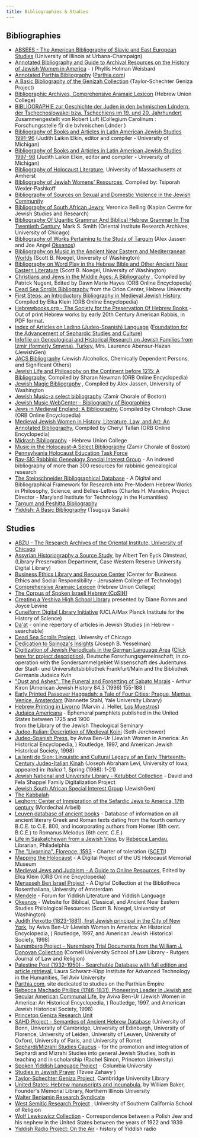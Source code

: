 ```yaml
---
title: Bibliographies & Studies
---
```


## Bibliographies

- [ABSEES - The American Bibliography of Slavic and East European Studies](http://www.library.uiuc.edu/absees/) (University of Illinois at Urbana-Champaign)
- [Annotated Bibliography and Guide to Archival Resources on the History of Jewish Women in America](http://www.library.wisc.edu/libraries/WomensStudies/jewwom/jwmain.htm) - ) Phyllis Holman Weisbard
- [Annotated Parthia Bibliography](http://parthia.com/parthia_biblio.htm) ([Parthia.com](http://parthia.com/))
- [A Basic Bibliography of the Genizah Collection](http://www.lib.cam.ac.uk/Taylor-Schechter/Bibliography.html) (Taylor-Schechter Geniza Project)
- [Bibliographic Archives, Comprehensive Aramaic Lexicon](http://cal1.cn.huc.edu/bibliography/index.html) (Hebrew Union College)
- [BIBLIOGRAPHIE zur Geschichte der Juden in den bvhmischen Ldndern, der Tschechoslowakei bzw. Tschechiens im 19. und 20. Jahrhundert](http://www.collegium-carolinum.de/doku/lit/juedg/bibl-jud-a.htm) Zusammengestellt von Robert Luft (Collegium Carolinum : Forschungsstelle f|r die bvhmischen Ldnder )
- [Bibliography of Books and Articles in Latin American Jewish Studies 1991-96](http://www2.h-net.msu.edu/%7Elatam/bibs/lajbib.htm) (Judith Laikin Elkin, editor and compiler - University of Michigan)
- [Bibliography of Books and Articles in Latin American Jewish Studies 1997-98](http://www2.h-net.msu.edu/%7Elatam/bibs/lajsbib2.htm) (Judith Laikin Elkin, editor and compiler - University of Michigan)
- [Bibliography of Holocaust Literature](http://www.umass.edu/judaic/hololit.html), University of Massachusetts at Amherst
- [Bibliography of Jewish Womens' Resources](http://aleph.lib.ohio-state.edu/www/jewomen.html), Compiled by: Tsiporah Wexler-Pashkoff
- [Bibliography of Sources on Sexual and Domestic Violence in the Jewish Community](http://www.umn.edu/mincava/bibs/jewish.htm)
- [Bibliography of South African Jewry](http://www.lib.uct.ac.za/jewish/sajb.php3), Veronica Belling (Kaplan Centre for Jewish Studies and Research)
- [Bibliography Of Ugaritic Grammar And Biblical Hebrew Grammar In The Twentieth Century](http://oi.uchicago.edu/OI/DEPT/RA/bibs/BH-Ugaritic.html), Mark S. Smith (Oriental Institute Research Archives, University of Chicago)
- [Bibliography of Works Pertaining to the Study of Targum](http://faculty.washington.edu/snoegel/targumbiblio.html) (Alex Jassen and Joe Angel [Okeanos](http://faculty.washington.edu/snoegel/okeanos.html))
- [Bibliography on Music in the Ancient Near Eastern and Mediterranean Worlds](http://faculty.washington.edu/snoegel/music.html) (Scott B. Noegel, University of Washington)
- [Bibliography on Word Play in the Hebrew Bible and Other Ancient Near Eastern Literature](http://faculty.washington.edu/snoegel/wordplay.html) (Scott B. Noegel, University of Washington)
- [Christians and Jews in the Middle Ages: A Bibliography](http://orb.rhodes.edu/bibliographies/Xnjewbib.html) , Compiled by Patrick Nugent, Edited by Dawn Marie Hayes (ORB Online Encyclopedia)
- [Dead Sea Scrolls Bibliography](http://www.nabcebs.ab.ca/OT-net/DSS/dss_biblio.html) from the Orion Center, Hebrew University
- [First Steps: an Introductory Bibliography in Medieval Jewish History](http://orb.rhodes.edu/encyclop/religion/Judaism/basicjud.html), Compiled by Elka Klein (ORB Online Encyclopedia)
- [Hebrewbooks.org - The Society for the Preservation Of Hebrew Books](http://www.hebrewbooks.org/) - Out of print Hebrew works by early 20th Century American Rabbis, in PDF format.
- [Index of Articles on Ladino (Judeo-Spanish) Language](http://sephardicstudies.org/a1.html) ([Foundation for the Advancement of Sephardic Studies and Culture](http://sephardicstudies.org/))
- [Infofile on Genealogical and Historical Research on Jewish Families from Izmir (formerly Smyrna), Turkey](http://www.jewishgen.org/SefardSIG/izmir_infofile.htm), Mrs. Laurence Abensur-Hazan (JewishGen)
- [JACS Bibliography](http://www.jacsweb.org/Library/Bibliography/cover.html) (Jewish Alcoholics, Chemically Dependent Persons, and Significant Others)
- [Jewish Life and Philosophy on the Continent before 1215: A Bibliography](http://orb.rhodes.edu/encyclop/religion/Judaism/contjews.html), Compiled by Sharan Newman (ORB Online Encyclopedia)
- [Jewish Magic Bibliography](http://faculty.washington.edu/snoegel/jmbtoc.htm) , Compiled by Alex Jassen, University of Washington
- [Jewish Music-a select bibliography](http://www.zamir.org/resources/Biblio.html) (Zamir Chorale of Boston)
- [Jewish Music WebCenter - Bibliography of Biographies](http://www.jmwc.org/)
- [Jews in Medieval England: A Bibliography](http://orb.rhodes.edu/encyclop/religion/Judaism/Engjews.html), Compiled by Christoph Cluse (ORB Online Encyclopedia)
- [Medieval Jewish Women in History, Literature, Law, and Art: An Annotated Bibliography](http://orb.rhodes.edu/encyclop/religion/Judaism/jew-wom.html), Compiled by Cheryl Tallan (ORB Online Encyclopedia)
- [Midrash Bibliography](http://www.huc.edu/midrash/) - Hebrew Union College
- [Music in the Holocaust-A Select Bibliography](http://www.zamir.org/resources/holocaust.html) (Zamir Chorale of Boston)
- [Pennsylvania Holocaust Education Task Force](http://www.hetf.org/)
- [Rav-SIG Rabbinic Genealogy Special Interest Group](http://www.jewishgen.org/Rabbinic/infofiles/biblio.htm) - An indexed bibliography of more than 300 resources for rabbinic genealogical research
- [The Steinschneider Bibliographical Database](http://www.mith.umd.edu/steinschneider/index.html) - A Digital and Bibliographical Framework for Research into Pre-Modern Hebrew Works in Philosophy, Science, and Belles-Lettres (Charles H. Manekin, Project Director - Maryland Institute for Technology in the Humanities)
- [Targum and Peshitta Bibliography](http://www.tulane.edu/%7Entcs/bibliography.htm)
- [Yiddish: A Basic Bibliography](http://www.ts-cyberia.net/bibliography_y.html) (Tsuguya Sasaki)

## Studies

- [ABZU - The Research Archives of the Oriental Institute, University of Chicago](http://www-oi.uchicago.edu/OI/DEPT/RA/ABZU/ABZU.HTML)
- [Assyrian Historiography a Source Study](http://www.cwru.edu/UL/preserve/stack/AssyrianHist.html), by Albert Ten Eyck Olmstead, (Library Preservation Department, Case Western Reserve University Digital Library)
- [Business Ethics Library and Resource Center](http://besr.org/library/) (Center for Business Ethics and Social Responsibility - Jerusalem College of Technology)
- [Comprehensive Aramaic Lexicon](http://cal1.cn.huc.edu/) (Hebrew Union College)
- [The Corpus of Spoken Israeli Hebrew (CoSIH)](http://spinoza.tau.ac.il/hci/dep/semitic/cosih.html)
- [Creating a Yeshiva High School Library](http://www.jewishlibraries.org/dr/index.htm) presented by Diane Romm and Joyce Levine
- [Cuneiform Digital Library Initiative](http://cdli.ucla.edu/) (UCLA/Max Planck Institute for the History of Science)
- [Da'at](http://www.daat.ac.il/index.htm) - online repertory of articles in Jewish Studies (in Hebrew - searchable)
- [Dead Sea Scrolls Project](http://www-oi.uchicago.edu/OI/PROJ/SCR/Scrolls.html), University of Chicago
- [Dedication to Spinoza's Insights](http://www.yesselman.com/) (Joseph B. Yesselman)
- [Digitization of Jewish Periodicals in the German Language Area](http://www.compactmemory.rwth-aachen.de/navigation/) ([Click here for project description](http://www.dbi-berlin.de/projekte/d_lib/einzproj/retrodig/p22gb.htm)), Deutsche Forschungsgemeinschaft, in co-operation with the Sondersammelgebiet Wissenschaft des Judentums der Stadt- und Universitdtsbibliothek Frankfurt/Main and the Bibliothek Germania Judaica Kvln
- ["Dust and Ashes": The Funeral and Forgetting of Sabato Morais](http://muse.jhu.edu/demo/ajh/84.3kiron.html) - Arthur Kiron (American Jewish History 84.3 (1996) 155-188 )
- [Early Printed Passover Haggadah: a Tale of Four Cities: Prague, Mantua, Venice, Amsterdam](http://ifla.inist.fr/IV/ifla64/069-150e.htm) (Nannette Stahl, Yale University Library)
- [Hebrew Printing in Livorno](http://www.sefarad.org/publication/lm/033/23.html) (Marvin J. Heller, [Los Muestros](http://www.sefarad.org/publication/lm/index.html))
- [Judaica Americana](http://sefer.jtsa.edu:4505/ALEPH/-/start/PAMPHLETS) - Ephemeral pamphlets published in the United States between 1725 and 1900  
  from the Library of the Jewish Theological Seminary
- [Judeo-Italian: Description of Medieval Koini](http://www.orbilat.com/Modern_Romance/Italo-Romance/Italkian/Italkian.html) (Seth Jerchower)
- [Judeo-Spanish Press](http://www.mikvehisrael.org/fsc/sephpres.html), by Aviva Ben-Ur (Jewish Women in America: An Historical Encyclopedia, ) Routledge, 1997, and American Jewish Historical Society, 1998)
- [La Ienti de Sion: Linguistic and Cultural Legacy of an Early Thirteenth-Century Judeo-Italian Kinah](http://petrarch.freeservers.com/levi/index.html) (Joseph Abraham Levi, University of Iowa; appeared in: _Italica_ 1, Spring (1998): 1-21)
- [Jewish National and University Library - Ketubbot Collection](http://jnul.huji.ac.il/dl/ketubbot/) - David and Fela Shappel Family Digitalization Project
- [Jewish South African Special Interest Group](http://www.jewishgen.org/SAfrica/) (JewishGen)
- [The Kabbalah](http://www.kheper.auz.com/topics/Kabbalah/Kabbalah.htm)
- [Leghorn: Center of Immigration of the Sefardic Jews to America, 17th century](http://www.sefarad.org/publication/lm/036/8.html) (Mordechai Arbell)
- [Leuven database of ancient books](http://ldab.arts.kuleuven.ac.be/) - Database of information on all ancient literary Greek and Roman texts dating from the fourth century B.C.E. to C.E. 800, and incorporating authors from Homer (8th cent. B.C.E.) to Romanus Melodus (6th cent. C.E.)
- [Life in Saskatchewan from a Jewish View](http://www.niedermayer.ca/%7Eral/history/index.html), by [Rebecca Landau](http://www.niedermayer.ca/%7Eral/), Librarian, Philadelphia
- [The "Livornina", Florence, 1593](http://sceti.library.upenn.edu/) - Charter of toleration ([SCETI](http://sceti.library.upenn.edu/))
- [Mapping the Holocaust](http://www.ushmm.org/museum/exhibit/focus/maps/) - A Digital Project of the US Holocaust Memorial Museum
- [Medieval Jews and Judaism - A Guide to Online Resources](http://orb.rhodes.edu/encyclop/religion/Judaism/judaism.html), Edited by Elka Klein (ORB Online Encyclopedia)
- [Menasseh Ben Israel Project](http://cf.uba.uva.nl/en/collections/rosenthaliana/menasseh/) - A Digital Collection at the Bibliotheca Rosenthaliana, University of Amsterdam
- [Mendele](http://www2.trincoll.edu/%7Emendele/) - Forum for Yiddish Literature and Yiddish Language
- [Okeanos](http://faculty.washington.edu/snoegel/okeanos11.html) - Website for Biblical, Classical, and Ancient Near Eastern Studies Philological Resources (Scott B. Noegel, University of Washington)
- [Judith Peixotto (1823-1881), first Jewish principal in the City of New York](http://www.mikvehisrael.org/fsc/sephpres.html), by Aviva Ben-Ur (Jewish Women in America: An Historical Encyclopedia, ) Routledge, 1997, and American Jewish Historical Society, 1998)
- [Nuremberg Project - Nuremberg Trial Documents from the William J. Donovan Collection](http://camlaw.rutgers.edu/publications/law-religion/nuremberg.htm) (Cornell University School of Law Library - Rutgers Journal of Law and Religion)
- [Palestine Post (1932-1950) - Searchable Database with full edition and article retrieval](http://kipp.tau.ac.il/), Laura Schwarz-Kipp Institute for Advanced Technology in the Humanities, Tel Aviv University
- [Parthia.com](http://parthia.com/), site dedicated to studies on the Parthian Empire
- [Rebecca Machado Phillips (1746-1831), Pioneering Leader in Jewish and Secular American Communal Life](http://www.mikvehisrael.org/fsc/machado.html), by Aviva Ben-Ur (Jewish Women in America: An Historical Encyclopedia, ) Routledge, 1997, and American Jewish Historical Society, 1998)
- [Princeton Geniza Research Unit](http://www.princeton.edu/%7Egeniza/)
- [SAHD Project - Semantics of Ancient Hebrew Database](http://www.sahd.uklinux.net/) (University of Bonn, University of Cambridge, University of Edinburgh, University of Florence, University of Leiden, University of Leuven, University of Oxford, University of Paris, and University of Rome)
- [Sephardi/Mizrahi Studies Caucus](http://www.princeton.edu/%7Ersimon/ssc.htm) - for the promotion and integration of Sephardi and Mizrahi Studies into general Jewish Studies, both in teaching and in scholarship (Rachel Simon, Princeton University)
- [Spoken Yiddish Language Project](http://www.columbia.edu/cu/cria/Current-projects/Yiddish/yiddish.html) - Columbia University
- [Studies in Jewish Prayer](http://andromeda.rutgers.edu/%7Ezahavy/studies.html) (Tzvee Zahavy )
- [Taylor-Schechter Geniza Project](http://www.lib.cam.ac.uk/Taylor-Schechter/), Cambridge University Library
- [United States: Hebrew manuscripts and incunabula](http://www.ifla.org/IV/ifla66/papers/082-141e.htm), by William Baker, Founder's Memorial Library, Northern Illinois University
- [Walter Benjamin Research Syndicate](http://www.wbenjamin.org/walterbenjamin.html)
- [West Semitic Research Project](http://www.usc.edu/dept/LAS/wsrp/index.html) , University of Southern California School of Religion
- [Wolf Lewkowicz Collection](http://web.mit.edu/maz/wolf) - Correspondence between a Polish Jew and his nephew in the United States between the years of 1922 and 1939
- [Yiddish Radio Project: On the Air](http://www.yiddishradioproject.org/) - history of Yiddish radio
